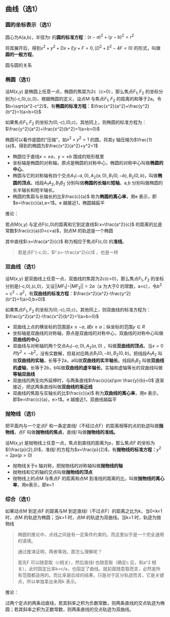 ## 曲线（选1）

### 圆的坐标表示（选1）

圆心为A(a,b)，半径为r 的**圆的标准方程**：$(x-a)^2 + (y-b)^2 = r^2$

将其展开后，得到$x^2+y^2+Dx+Ey+F=0, (D^2+E^2-4F\lt 0)$ 的形式，叫做**圆的一般方程**。



圆与圆的关系



### 椭圆（选1）

设M(x,y) 是椭圆上任意一点，椭圆的焦距为2c（c>0），那么焦点$F_1,F_2$ 的坐标分别为(-c,0),(c,0)，根据椭圆的定义，设点M 与焦点$F_1,F_2$ 的距离的和等于2a。令$b=\sqrt{a^2-c^2}$，有**椭圆的标准方程**：$\frac{x^2}{a^2}+\frac{y^2}{b^2}=1(a>b>0)$

如果焦点$F_1,F_2$ 的坐标为(0,-c),(0,c)，其他同上，则椭圆的标准方程为：$\frac{y^2}{a^2}+\frac{x^2}{b^2}=1(a>b>0)$

椭圆可以看作是圆的“压缩”，如$x^2+y^2=1$ 的圆，将其y 轴压缩为$\frac{1}{a}$，得到的椭圆为$\frac{x^2}{a^2}+y^2=1$



- 椭圆位于直线$x=\pm a，y=\pm b$ 围成的矩形框里
- 坐标轴是椭圆的对称轴，原点是椭圆的对称中心，椭圆的对称中心叫做**椭圆的中心**。
- 椭圆与它的对称轴有四个交点$A_1(-a,0),A_2(a,0),B_1(0,-b),B_2(0,b)$，叫做**椭圆的顶点**。线段$A_1A_2,B_1B_2$ 分别叫做**椭圆的长轴**和**短轴**。a,b 分别叫做椭圆的长半轴长和短半轴长。
- 椭圆的焦距与长轴长的比$\frac{c}{a}$ 称为**椭圆的离心率**，用e 表示，即$e=\frac{c}{a},e<1$。e 越接近1，椭圆越扁平



推论：

若点M(x,y) 与定点F(c,0)的距离和它到定直线$l:x=\frac{a^2}{c}$ 的距离的比是常数$\frac{c}{a}(0<c<a)$，则点M 的轨迹是一个椭圆

其中直线$l:x=\frac{a^2}{c}$ 称为相应于焦点F(c,0) 的**准线**。

> 若是点F'(-c,0)，$l':x=-\frac{a^2}{c}$ ，也是一样





### 双曲线（选1）

设M(x,y) 是双曲线上任意一点，双曲线的焦距为2c(c>0)，那么焦点$F_1,F_2$ 的坐标分别是(-c,0),(c,0)，又设$||MF_1|-|MF_2||=2a$（a 为大于0 的常数，a<c），令$b^2=c^2-a^2$，有**双曲线的标准方程**：$\frac{x^2}{a^2}-\frac{y^2}{b^2}=1(a>0,b>0)$ 

如果焦点$F_1,F_2$ 的坐标为(0,-c),(0,c)，其他同上，则双曲线的标准方程为：$\frac{y^2}{a^2}-\frac{x^2}{b^2}=1(a>b>0)$



- 双曲线上点的横坐标的范围是$x\le -a,或 x\ge a$；纵坐标的范围$y\in R$
- 坐标轴是双曲线的对称轴，原点是双曲线的对称中心，双曲线的对称中心叫做**双曲线的中心**
- 双曲线与对称轴的两个交点$A_1(-a,0),A_2(a,0)$ ，叫做**双曲线的顶点**。当$x=0时 y^2=-b^2$，没有实数解，但易对应两点$B_1(0,-b),B_2(0,b)$。把线段$A_1A_2$ 叫做**双曲线的实轴**，长等于2a，a叫做**双曲线的实半轴长**。线段$B_1B_2$ 叫做**双曲线的虚轴**，长等于2b，b叫做**双曲线的虚半轴长**。实轴和虚轴等长的双曲线叫做**等轴双曲线**
- 双曲线的两支向外延伸时，与两条直线$\frac{x}{a}\pm \frac{y}{b}=0$ 逐渐接近，把这两条直线叫做**双曲线的渐近线**
- 双曲线的焦距与实轴长的比$\frac{c}{a}$ 称为**双曲线的离心率**，用e 表示，即$e=\frac{c}{a}，e>1$。e 越接近1，双曲线越扁平



### 抛物线（选1）

把平面内与一个定点F 和一条定直线$l$（不经过点F）的距离相等的点的轨迹叫做**抛物线**，点F 叫做**抛物线的焦点**，直线$l$ 叫做**抛物线的准线。**

设M(x,y) 是抛物线上任意一点，焦点到直线的距离为p，那么焦点F 的坐标为$(\frac{p}{2},0)$，准线$l$ 的方程为$x=\frac{p}{2}$，有**抛物线的标准方程：**$y^2=2px(p>0)$



- 抛物线关于x 轴对称，把抛物线的对称轴叫做**抛物线的轴**
- 抛物线和它的轴的交点叫做**抛物线的顶点**
- 抛物线上的点M 与焦点F 的距离和点M 到准线的距离的比，叫做**抛物线的离心率**，用e表示，即e=1



### 综合（选1）

如果动点M 到定点F 的距离与M 到定直线$l$（不过点F）的距离之比为k，当0<k<1 时，点M 的轨迹为椭圆；当k>1 时，点M 的轨迹为双曲线。当k=1 时，轨迹为抛物线

> 椭圆的推论中，点线之间是有一定条件约束的。而这里似乎是一个完全通用的语境。
>
> 通过推演证明，两者等效。那怎么理解呢？
>
> 首先F 可以随意取（c相关），然后直线$l$ 也随意取（确定c 后，和a^2 相关），此时固定比率k=c/a，也固定了曲线。就前面随意取而言，必然是所有范围都适用的。而比率是后续的结果，只是对于区分轨迹而言，它是关键点，所以单独拿出来用k 表示。

推论：

过两个定点的两条动直线，若其斜率之积为负数常数，则两条直线的交点轨迹为椭圆；若其斜率之积为正数常数，则两条直线的交点轨迹为双曲线。
